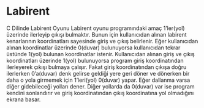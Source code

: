 # Labirent
C Dilinde Labirent Oyunu
Labirent oyunu programındaki amaç 1’ler(yol) üzerinde ilerleyip çıkışı bulmaktır. Bunun için kullanıcıdan alınan labirent kenarlarının koordinatları sayesinde giriş ve çıkış belirlenir. Eğer kullanıcıdan alınan koordinatlar üzerinde 0(duvar) bulunuyorsa kullanıcıdan tekrar üstünde 1(yol) bulunan koordinatlar istenir. Kullanıcıdan alınan giriş ve çıkış koordinatları üzerinde 1(yol) bulunuyorsa program giriş koordinatından ilerleyerek çıkışı bulmaya çalışır. Fakat giriş koordinatından çıkışa doğru ilerlerken 0’a(duvar) denk gelirse geldiği yere geri döner ve dönerken bir daha o yola girmemek için 1’leri(yol) 0(duvar) yapar. Eğer dallanma varsa diğer gidebileceği yolları dener. Diğer yollarda da 0(duvar) var ise program kendini sonlandırır ve giriş koordinatından çıkış koordinatına yol olmadığını ekrana basar.
